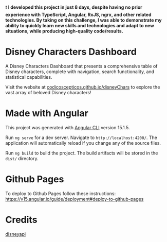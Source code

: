 ❗ **I developed this project in just 8 days, despite having no prior experience with TypeScript, Angular, RxJS, ngrx, and other related technologies. By taking on this challenge, I was able to demonstrate my ability to quickly learn new skills and technologies and adapt to new situations, while producing high-quality code/results.**

# Disney Characters Dashboard

A Disney Characters Dashboard that presents a comprehensive table of Disney characters, complete with navigation, search functionality, and statistical capabilities.

Visit the website at [codicoscepticos.github.io/disneyChars](https://codicoscepticos.github.io/disneyChars/) to explore the vast array of beloved Disney characters!

# Made with Angular

This project was generated with [Angular CLI](https://github.com/angular/angular-cli) version 15.1.5.

Run `ng serve` for a dev server. Navigate to `http://localhost:4200/`. The application will automatically reload if you change any of the source files.

Run `ng build` to build the project. The build artifacts will be stored in the `dist/` directory.

# Github Pages

To deploy to Github Pages follow these instructions: https://v15.angular.io/guide/deployment#deploy-to-github-pages

# Credits

[disneyapi](https://github.com/ManuCastrillonM/disney-api)
